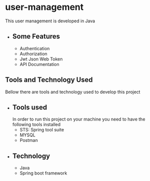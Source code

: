 # user-management
This user management is developed in Java
* Some Features
  -------------
  - Authentication
  - Authorization
  - Jwt Json Web Token
  - API Documentation
    
Tools and Technology Used
-------------------------
Bellow there are tools and technology used to develop this project
* Tools used
  ----------
  In order to run this project on your machine you need to have the following tools installed 
  - STS: Spring tool suite
  - MYSQL
  - Postman
* Technology
  ----------
   - Java
   - Spring boot framework

